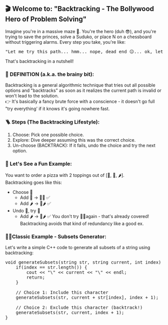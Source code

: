 ## 🎬 Welcome to: "Backtracking - The Bollywood Hero of Problem Solving"
Imagine you're in a massive maze 🧩. You're the hero (duh 😎), and you're trying to save the princes, solve a Suduko, or place N on a chessboard without triggering alarms. Every step you take, you're like:
<pre>"Let me try this path... hmm... nope, dead end 😑... ok, let me backtrack and try something else!"</pre>
That's backtracking in a nutshell!

### 🧠 DEFINITION (a.k.a. the brainy bit):
Backtracking is a general algorithmic technique that tries out all possible options and "backtracks" as soon as it realizes the current path is invalid or won't lead to the solution.<br>
👉 It's basically a fancy brute force with a conscience - it doesn't go full "try everything' if it knows it's going nowhere fast.

### 🪜 Steps (The Backtracking Lifestyle):
1. Choose: Pick one possible choice.
2. Explore: Dive deeper assuming this was the correct choice.
3. Un-choose (BACKTRACK): If it fails, undo the choice and try the next option.

### 🍕 Let's See a Fun Example:
You want to order a pizza with 2 toppings out of [🍄, 🧀, 🌶️].<br>
Backtracking goes like this:
- Choose 🍄
    - Add 🧀 → 🍄🧀 ✅
    - Add 🌶️ → 🍄🌶️ ✅
- Undo 🍄, try 🧀
    - Add 🌶️ → 🧀🌶️ ✅
You don't try 🧀🍄again - that's already covered! Backtracking avoids that kind of redundancy like a good ex.

### 🧑‍💻Classic Example - Subsets Generator:
Let's write a simple C++ code to generate all subsets of a string using backtracking:
<pre>
void generateSubsets(string str, string current, int index) {
    if(index == str.length()) {
        cout << "\" << current << "\" << endl;
        return;
    }

    // Choice 1: Include this character
    generateSubsets(str, current + str[index], index + 1);

    // Choice 2: Exclude this character (backtrack!)
    generateSubsets(str, current, index + 1);
}
</pre>
